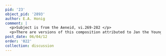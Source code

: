 ```yaml
---
pid: '23'
object_pid: '2893'
author: E.A. Honig
comment: |
  <p>Subject is from the Aeneid, vi.269-282 </p>
  <p>There are versions of this composition attributed to Jan the Younger in Brussels MBA (Ertz, Jan Brueghel the Younger, #130; Brussels inv. #6249); Ertz JBII #131 in Hardy Collection, Bendorf; and Ertz #132 in Antwerp, Kronacker collection.  Ertz says that these were all produced by Jan Brueghel the Younger in the 1630s, but how would such replication 30+ years later be possible?  How do we know they are that late? There is another copy in the Metropolitan Museum of Art which they too date to 1630-40 and attribute to Jan the Younger. It seems likely to me that these versions were produced at the same time as the original in Jan’s workshop. All are of the same size and on copper supports. Relatedly, the figure groupings in this work are taken from groupings that Rottenhammer had provided for Brueghel's Dresden Juno in the Underworld. However, the groups are placed now on opposite sides of the plate than they were in the Juno. Three of the men are in the lower right corner but the fourth man, who had not been tangled with the others, has been moved over to the left and lies next to the group of women. This is interesting in terms of how Jan used drawings in his studio practice. Comparing Brussels version to the present work, there are actually tons of little differences in the details. The basic larger figure groupings and the general disposition of the landscape are identical but many, many smaller figures, animals, demons, hellish machines etc. are different. It could easily be copied from a group of study drawings, for instance.  In size, the Brussels painting (also on copper) is almost identical to this one; the other two versions are very close as well.I also note that the supposed Jan the Younger painting sold by Robert Fink in 1962 is a terrible picture but is actually closer in some details to the original, has things from this work that the (better) Brussels painting does not have. Yet there are also elements in the Fink painting that seem to be from the Brussels painting (or one like it) and not from the original. How is this possible? Possibly the Brussels painting is the key secondary version from which a work like the Fink painting derives.One of these copies was sold Christies, London, July 4 1997 #239; the plate it was on had a P. Staes stamp on the back, if that helps with dating. There is also a variant in Munich (copper, 27 x 41) that Harting attributed to Frans II Francken. Clearly indeed by another hand than the rest, very odd. Harting cat. #275A, illustrated on p.51.</p>
post_date: 06/04/12
order: '022'
collection: discussion
---
```

